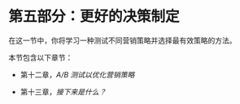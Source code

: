# 第五部分：更好的决策制定

在这一节中，你将学习一种测试不同营销策略并选择最有效策略的方法。

本节包含以下章节：

+   第十二章，*A/B 测试以优化营销策略*

+   第十三章，*接下来是什么？*
